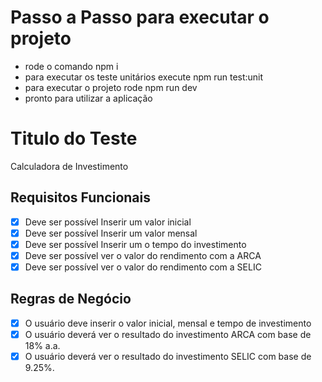 # Passo a Passo para executar o projeto
- rode o comando npm i
- para executar os teste unitários execute npm run test:unit
- para executar o projeto rode npm run dev
- pronto para utilizar a aplicação

# Titulo do Teste

Calculadora de Investimento

## Requisitos Funcionais

- [x] Deve ser possível Inserir um valor inicial
- [x] Deve ser possível Inserir um valor mensal
- [x] Deve ser possível Inserir um o tempo do investimento
- [x] Deve ser possível ver o valor do rendimento com a ARCA
- [x] Deve ser possível ver o valor do rendimento com a SELIC

## Regras de Negócio

- [x] O usuário deve inserir o valor inicial, mensal e tempo de investimento
- [x] O usuário deverá ver o resultado do investimento ARCA com base de 18% a.a.
- [x] O usuário deverá ver o resultado do investimento SELIC com base de 9.25%.
